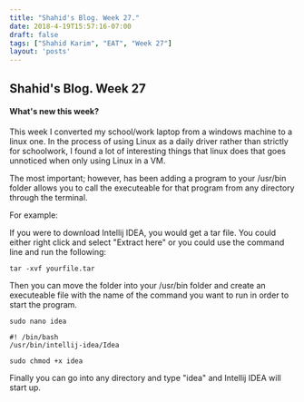 ```yaml
---
title: "Shahid's Blog. Week 27."
date: 2018-4-19T15:57:16-07:00
draft: false
tags: ["Shahid Karim", "EAT", "Week 27"]
layout: 'posts'
---
```


## Shahid's Blog. Week 27
#### What's new this week?
This week I converted my school/work laptop from a windows machine to a linux one. In the process of using Linux as a daily driver rather than strictly for schoolwork, I found a lot of interesting things that linux does that goes unnoticed when only using Linux in a VM. 

The most important; however, has been adding a program to your /usr/bin folder allows you to call the executeable for that program from any directory through the terminal.

For example:

If you were to download Intellij IDEA, you would get a tar file. You could either right click and select "Extract here" or you could use the command line and run the following:
```
tar -xvf yourfile.tar
```

Then you can move the folder into your /usr/bin folder and create an executeable file with the name of the command you want to run in order to start the program.

```
sudo nano idea

#! /bin/bash
/usr/bin/intellij-idea/Idea

sudo chmod +x idea
```

Finally you can go into any directory and type "idea" and Intellij IDEA will start up. 